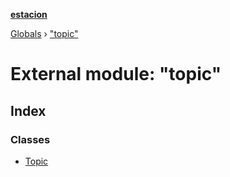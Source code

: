 **[estacion](../README.md)**

[Globals](../README.md) › [&quot;topic&quot;](_topic_.md)

# External module: "topic"

## Index

### Classes

* [Topic](../classes/_topic_.topic.md)